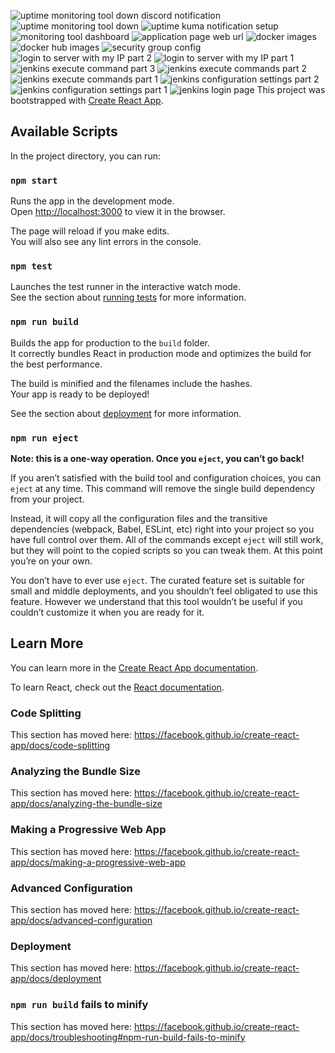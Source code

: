 ![uptime monitoring tool down discord notification](https://github.com/sivanesan36/reactjs-demo/assets/129572904/d7c5af1f-143f-4677-8f09-87374b517fdc)
![uptime monitoring tool down](https://github.com/sivanesan36/reactjs-demo/assets/129572904/ab9f6f8d-62b0-4b64-bf67-4baccd12df46)
![uptime kuma notification setup](https://github.com/sivanesan36/reactjs-demo/assets/129572904/46b08553-05b3-4ac9-98e3-7678aec3b0c7)
![monitoring tool dashboard](https://github.com/sivanesan36/reactjs-demo/assets/129572904/7e4bd642-4e95-48b6-803c-315fadca4743)
![application page web url](https://github.com/sivanesan36/reactjs-demo/assets/129572904/3f481815-98ac-4cb2-b226-9bc493959648)
![docker images](https://github.com/sivanesan36/reactjs-demo/assets/129572904/5583357c-ecab-42ba-8229-ab88b4bf4063)
![docker hub images](https://github.com/sivanesan36/reactjs-demo/assets/129572904/1f25cf92-960b-458c-aea4-69291ec9830c)
![security group config](https://github.com/sivanesan36/reactjs-demo/assets/129572904/909ed43c-faae-4e72-b343-c2786ae0c569)
![login to server with my IP part 2](https://github.com/sivanesan36/reactjs-demo/assets/129572904/3ee6cf28-7b9a-4108-8cd9-887a3b129733)
![login to server with my IP part 1](https://github.com/sivanesan36/reactjs-demo/assets/129572904/a4a06655-8fa0-4652-83a5-95c8d0381e34)
![jenkins execute command part 3](https://github.com/sivanesan36/reactjs-demo/assets/129572904/cfee09d1-925d-47e7-a6c2-150c70a1bbf9)
![jenkins execute commands part 2](https://github.com/sivanesan36/reactjs-demo/assets/129572904/a53be2b6-7146-417e-b8a5-071b750e675a)
![jenkins execute commands part 1](https://github.com/sivanesan36/reactjs-demo/assets/129572904/33207820-1c0b-44cd-9519-946be02a1202)
![jenkins configuration settings part 2](https://github.com/sivanesan36/reactjs-demo/assets/129572904/a01a090b-53ea-4935-9098-797fb346dc1f)
![jenkins configuration settings part 1](https://github.com/sivanesan36/reactjs-demo/assets/129572904/8cd8208b-58aa-47e7-9bd4-1409263f8925)
![jenkins login page](https://github.com/sivanesan36/reactjs-demo/assets/129572904/8023af2a-09fe-4374-a07a-bd1ead45dcf8)
This project was bootstrapped with [Create React App](https://github.com/facebook/create-react-app).

## Available Scripts

In the project directory, you can run:

### `npm start`

Runs the app in the development mode.<br />
Open [http://localhost:3000](http://localhost:3000) to view it in the browser.

The page will reload if you make edits.<br />
You will also see any lint errors in the console.

### `npm test`

Launches the test runner in the interactive watch mode.<br />
See the section about [running tests](https://facebook.github.io/create-react-app/docs/running-tests) for more information.

### `npm run build`

Builds the app for production to the `build` folder.<br />
It correctly bundles React in production mode and optimizes the build for the best performance.

The build is minified and the filenames include the hashes.<br />
Your app is ready to be deployed!

See the section about [deployment](https://facebook.github.io/create-react-app/docs/deployment) for more information.

### `npm run eject`

**Note: this is a one-way operation. Once you `eject`, you can’t go back!**

If you aren’t satisfied with the build tool and configuration choices, you can `eject` at any time. This command will remove the single build dependency from your project.

Instead, it will copy all the configuration files and the transitive dependencies (webpack, Babel, ESLint, etc) right into your project so you have full control over them. All of the commands except `eject` will still work, but they will point to the copied scripts so you can tweak them. At this point you’re on your own.

You don’t have to ever use `eject`. The curated feature set is suitable for small and middle deployments, and you shouldn’t feel obligated to use this feature. However we understand that this tool wouldn’t be useful if you couldn’t customize it when you are ready for it.

## Learn More

You can learn more in the [Create React App documentation](https://facebook.github.io/create-react-app/docs/getting-started).

To learn React, check out the [React documentation](https://reactjs.org/).

### Code Splitting

This section has moved here: https://facebook.github.io/create-react-app/docs/code-splitting

### Analyzing the Bundle Size

This section has moved here: https://facebook.github.io/create-react-app/docs/analyzing-the-bundle-size

### Making a Progressive Web App

This section has moved here: https://facebook.github.io/create-react-app/docs/making-a-progressive-web-app

### Advanced Configuration

This section has moved here: https://facebook.github.io/create-react-app/docs/advanced-configuration

### Deployment

This section has moved here: https://facebook.github.io/create-react-app/docs/deployment

### `npm run build` fails to minify

This section has moved here: https://facebook.github.io/create-react-app/docs/troubleshooting#npm-run-build-fails-to-minify
